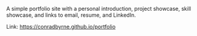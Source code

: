 A simple portfolio site with a personal introduction, project showcase, skill showcase, and links to email, resume, and LinkedIn.

Link: https://conradbyrne.github.io/portfolio
